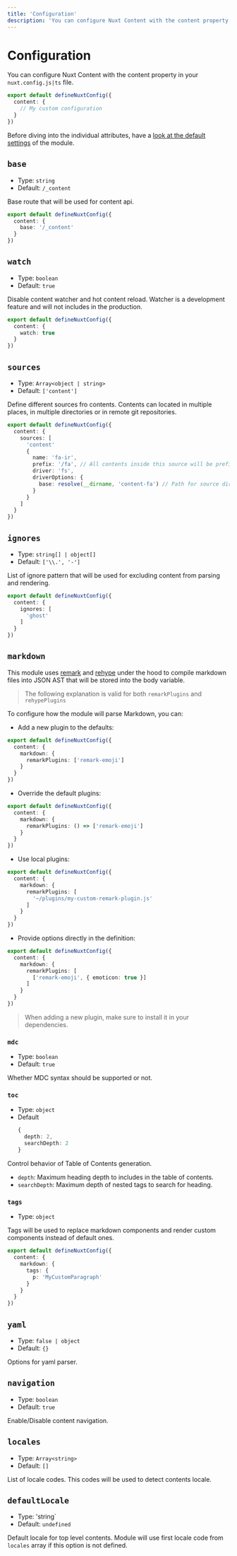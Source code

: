 ```yaml
---
title: 'Configuration'
description: 'You can configure Nuxt Content with the content property in your nuxt.config.js|ts file.'
---
```


# Configuration

You can configure Nuxt Content with the content property in your `nuxt.config.js|ts` file.

```ts [nuxt.config.ts]
export default defineNuxtConfig({
  content: {
    // My custom configuration
  }
})
```

Before diving into the individual attributes, have a [look at the default settings][default-settings] of the module.


## `base`

- Type: `string`
- Default: `/_content`

Base route that will be used for content api.

```ts [nuxt.config.ts]
export default defineNuxtConfig({
  content: {
    base: '/_content'
  }
})
```

## `watch`

- Type: `boolean`
- Default: `true`

Disable content watcher and hot content reload. Watcher is a development feature and will not includes in the production.

```ts [nuxt.config.ts]
export default defineNuxtConfig({
  content: {
    watch: true
  }
})
```




## `sources`

- Type: `Array<object | string>`
- Default: `['content']`

Define different sources fro contents.
Contents can located in multiple places, in multiple directories or in remote git repositories.

```ts [nuxt.config.ts]
export default defineNuxtConfig({
  content: {
    sources: [
      'content'
      {
        name: 'fa-ir',
        prefix: '/fa', // All contents inside this source will be prefixed with `/fa`
        driver: 'fs',
        driverOptions: {
          base: resolve(__dirname, 'content-fa') // Path for source directory
        }
      }
    ]
  }
})
```

## `ignores`

- Type: `string[] | object[]`
- Default: `['\\.', '-']`

List of ignore pattern that will be used for excluding content from parsing and rendering.

```ts [nuxt.config.ts]
export default defineNuxtConfig({
  content: {
    ignores: [
      'ghost'
    ]
  }
})
```

## `markdown`

This module uses [remark][remark] and [rehype][rehype] under the hood to compile markdown files into JSON AST that will be stored into the body variable.

> The following explanation is valid for both `remarkPlugins` and `rehypePlugins`

To configure how the module will parse Markdown, you can:

- Add a new plugin to the defaults:

```ts [nuxt.config.ts]
export default defineNuxtConfig({
  content: {
    markdown: {
      remarkPlugins: ['remark-emoji']
    }
  }
})
```

- Override the default plugins:

```ts [nuxt.config.ts]
export default defineNuxtConfig({
  content: {
    markdown: {
      remarkPlugins: () => ['remark-emoji']
    }
  }
})
```

- Use local plugins:

```ts [nuxt.config.ts]
export default defineNuxtConfig({
  content: {
    markdown: {
      remarkPlugins: [
        '~/plugins/my-custom-remark-plugin.js'
      ]
    }
  }
})
```

- Provide options directly in the definition:

```ts [nuxt.config.ts]
export default defineNuxtConfig({
  content: {
    markdown: {
      remarkPlugins: [
        ['remark-emoji', { emoticon: true }]
      ]
    }
  }
})
```

> When adding a new plugin, make sure to install it in your dependencies.

### `mdc`

- Type: `boolean`
- Default: `true`

Whether MDC syntax should be supported or not.

### `toc`

- Type: `object`
- Default
  ```ts
  {
    depth: 2,
    searchDepth: 2
  }
  ```

Control behavior of Table of Contents generation. 
 - `depth`: Maximum heading depth to includes in the table of contents.
 - `searchDepth`: Maximum depth of nested tags to search for heading.


### `tags`

- Type: `object`

Tags will be used to replace markdown components and render custom components instead of default ones.

```ts [nuxt.config.ts]
export default defineNuxtConfig({
  content: {
    markdown: {
      tags: {
        p: 'MyCustomParagraph'
      }
    }
  }
})
```

## `yaml`

- Type: `false | object`
- Default: `{}`

Options for yaml parser.

## `navigation`

- Type: `boolean`
- Default: `true`

Enable/Disable content navigation.

## `locales`

- Type: `Array<string>`
- Default: `[]`

List of locale codes. This codes will be used to detect contents locale.

## `defaultLocale`

- Type: 'string`
- Default: `undefined`

Default locale for top level contents. Module will use first locale code from `locales` array if this option is not defined.




[default-settings]: #defaults

[remark]: https://github.com/remarkjs/remark
[rehype]: https://github.com/rehypejs/rehype
